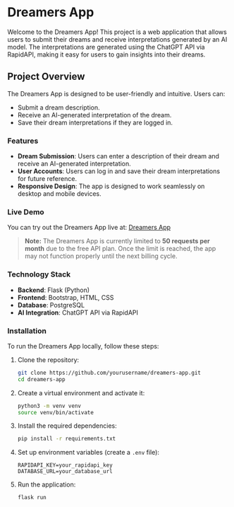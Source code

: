 # Dreamers App

Welcome to the Dreamers App! This project is a web application that allows users to submit their dreams and receive interpretations generated by an AI model. The interpretations are generated using the ChatGPT API via RapidAPI, making it easy for users to gain insights into their dreams.

## Project Overview

The Dreamers App is designed to be user-friendly and intuitive. Users can:
- Submit a dream description.
- Receive an AI-generated interpretation of the dream.
- Save their dream interpretations if they are logged in.

### Features
- **Dream Submission**: Users can enter a description of their dream and receive an AI-generated interpretation.
- **User Accounts**: Users can log in and save their dream interpretations for future reference.
- **Responsive Design**: The app is designed to work seamlessly on desktop and mobile devices.

### Live Demo
You can try out the Dreamers App live at: [Dreamers App](https://dreamers-app.onrender.com)

> **Note:** The Dreamers App is currently limited to **50 requests per month** due to the free API plan. Once the limit is reached, the app may not function properly until the next billing cycle.

### Technology Stack

- **Backend**: Flask (Python)
- **Frontend**: Bootstrap, HTML, CSS
- **Database**: PostgreSQL
- **AI Integration**: ChatGPT API via RapidAPI

### Installation

To run the Dreamers App locally, follow these steps:

1. Clone the repository:
    ```bash
    git clone https://github.com/yourusername/dreamers-app.git
    cd dreamers-app
    ```

2. Create a virtual environment and activate it:
    ```bash
    python3 -m venv venv
    source venv/bin/activate
    ```

3. Install the required dependencies:
    ```bash
    pip install -r requirements.txt
    ```

4. Set up environment variables (create a `.env` file):
    ```plaintext
    RAPIDAPI_KEY=your_rapidapi_key
    DATABASE_URL=your_database_url
    ```

5. Run the application:
    ```bash
    flask run
    ```
